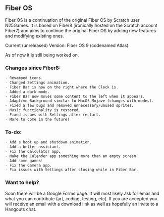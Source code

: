 ## Fiber OS

Fiber OS is a continuation of the original Fiber OS by Scratch user N25Games. It is based on Fiber8 (ironically hosted on the Scratch account Fiber7) and aims to continue the original Fiber OS by adding new features and modifying existing ones.

Current (unreleased) Version: Fiber OS 9 (codenamed Atlas)

As of now it is still being worked on.
### Changes since Fiber8:

```markdown
- Revamped icons.
- Changed Settings animation.
- Fiber Bar is now on the right where the Clock is.
- Added a dark mode.
- Fiber Bar now moves some content to the left when it appears. 
- Adaptive Background similar to MacOS Mojave (changes with modes).
- Fixed a few bugs and removed unnecessary/unused sprites.
- Music functionality is restored.
- Fixed issues with Settings after restart.
- More to come in the future!
```
### To-do:

```markdown
- Add a boot up and shutdown animation.
- Add a better assistant.
- Fix the Calculator app.
- Make the Calender app something more than an empty screen.
- Add some games!
- Fix the Camera app.
- Fix issues with Settings after closing while in Fiber Bar.
```
### Want to help?
Soon there will be a Google Forms page. It will most likely ask for email and what you can contribute (art, coding, testing, etc). If you are accepted you will receive an email with a download link as well as hopefully an invite to a Hangouts chat.
